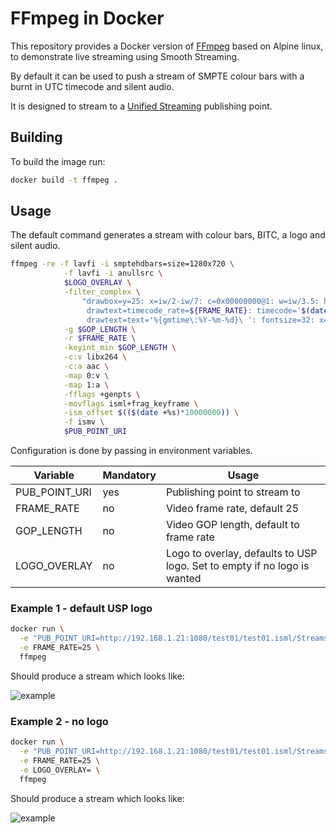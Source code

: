 # FFmpeg in Docker

This repository provides a Docker version of [FFmpeg](https://ffmpeg.org/) based on Alpine linux, 
to demonstrate live streaming using Smooth Streaming.

By default it can be used to push a stream of SMPTE colour bars with a burnt in UTC timecode and silent audio.

It is designed to stream to a [Unified Streaming](http://www.unified-streaming.com/products/unified-origin) publishing point.


## Building

To build the image run:

```bash
docker build -t ffmpeg .
```


## Usage

The default command generates a stream with colour bars, BITC, a logo and silent audio.

```bash
ffmpeg -re -f lavfi -i smptehdbars=size=1280x720 \
            -f lavfi -i anullsrc \
            $LOGO_OVERLAY \
            -filter_complex \
                "drawbox=y=25: x=iw/2-iw/7: c=0x00000000@1: w=iw/3.5: h=36: t=max, \
                 drawtext=timecode_rate=${FRAME_RATE}: timecode='$(date -u +%H\\:%M\\:%S)\\${FRAME_SEP}$(($(date +%3N)/$(($FRAME_RATE))))': tc24hmax=1: fontsize=32: x=(w-tw)/2+tw/2: y=30: fontcolor=white, \
                 drawtext=text='%{gmtime\:%Y-%m-%d}\ ': fontsize=32: x=(w-tw)/2-tw/2: y=30: fontcolor=white${OVERLAY_FILTER}" \
            -g $GOP_LENGTH \
            -r $FRAME_RATE \
            -keyint_min $GOP_LENGTH \
            -c:v libx264 \
            -c:a aac \
            -map 0:v \
            -map 1:a \
            -fflags +genpts \
            -movflags isml+frag_keyframe \
            -ism_offset $(($(date +%s)*10000000)) \
            -f ismv \
            $PUB_POINT_URI
```


Configuration is done by passing in environment variables.

| Variable           | Mandatory | Usage                                    |
|--------------------|-----------|------------------------------------------|
| PUB_POINT_URI      | yes       | Publishing point to stream to            |
| FRAME_RATE         | no        | Video frame rate, default 25             |
| GOP_LENGTH         | no        | Video GOP length, default to frame rate  |
| LOGO_OVERLAY       | no        | Logo to overlay, defaults to USP logo. Set to empty if no logo is wanted    |

### Example 1 - default USP logo

```bash
docker run \
  -e "PUB_POINT_URI=http://192.168.1.21:1080/test01/test01.isml/Streams(ffmpeg)" \
  -e FRAME_RATE=25 \
  ffmpeg
```

Should produce a stream which looks like:

![example](https://raw.githubusercontent.com/unifiedstreaming/live-demo/ffmpeg/master/example_logo.png)


### Example 2 - no logo

```bash
docker run \
  -e "PUB_POINT_URI=http://192.168.1.21:1080/test01/test01.isml/Streams(ffmpeg)" \
  -e FRAME_RATE=25 \
  -e LOGO_OVERLAY= \
  ffmpeg
```

Should produce a stream which looks like:

![example](https://raw.githubusercontent.com/unifiedstreaming/live-demo/ffmpeg/master/example.png)